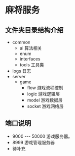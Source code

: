# 麻将服务
## 文件夹目录结构介绍
- common 
    - ai 算法相关
    - enum
    - interfaces
    - tools 工具类
- logs 日志
- server
    - game
        - flow 游戏流程控制
        - logic 游戏逻辑层
        - model 游戏数据层
        - socket 游戏网络层


## 端口说明
- 9000 --- 50000 游戏服务器。
- 8999 游戏管理服务器
- 待补充
 